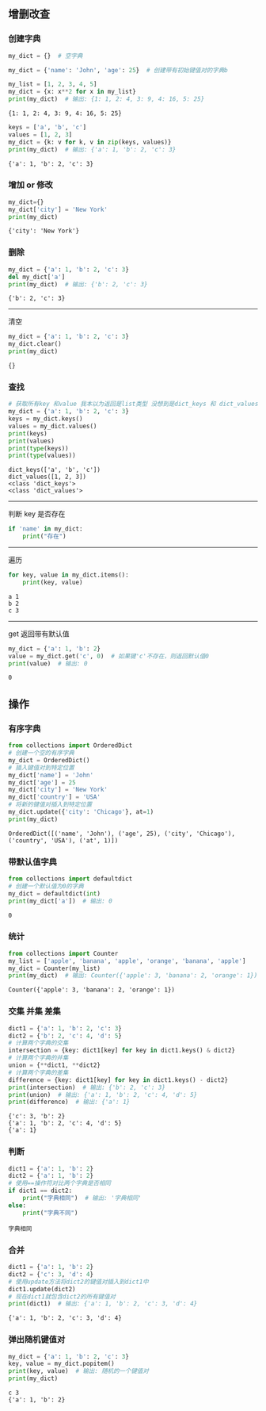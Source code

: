 ## 增删改查
### 创建字典
```python
my_dict = {}  # 空字典
```
```python
my_dict = {'name': 'John', 'age': 25}  # 创建带有初始键值对的字典b
```
```python
my_list = [1, 2, 3, 4, 5]
my_dict = {x: x**2 for x in my_list}
print(my_dict)  # 输出: {1: 1, 2: 4, 3: 9, 4: 16, 5: 25}
```
    {1: 1, 2: 4, 3: 9, 4: 16, 5: 25}
```python
keys = ['a', 'b', 'c']
values = [1, 2, 3]
my_dict = {k: v for k, v in zip(keys, values)}
print(my_dict)  # 输出: {'a': 1, 'b': 2, 'c': 3}
```
    {'a': 1, 'b': 2, 'c': 3}
### 增加 or 修改
```python
my_dict={}
my_dict['city'] = 'New York'
print(my_dict)
```
    {'city': 'New York'}
### 删除
```python
my_dict = {'a': 1, 'b': 2, 'c': 3}
del my_dict['a']
print(my_dict)  # 输出: {'b': 2, 'c': 3}
```
    {'b': 2, 'c': 3}
---
清空
```python
my_dict = {'a': 1, 'b': 2, 'c': 3}
my_dict.clear()
print(my_dict) 
```
    {}
### 查找
```python
# 获取所有key 和value 我本以为返回是list类型 没想到是dict_keys 和 dict_values
my_dict = {'a': 1, 'b': 2, 'c': 3}
keys = my_dict.keys()
values = my_dict.values()
print(keys)
print(values)
print(type(keys))
print(type(values))
```
    dict_keys(['a', 'b', 'c'])
    dict_values([1, 2, 3])
    <class 'dict_keys'>
    <class 'dict_values'>
---
判断 key 是否存在
```python
if 'name' in my_dict:
    print("存在")
```
---
遍历
```python
for key, value in my_dict.items():
    print(key, value)
```
    a 1
    b 2
    c 3
---
get 返回带有默认值
```python
my_dict = {'a': 1, 'b': 2}
value = my_dict.get('c', 0)  # 如果键'c'不存在，则返回默认值0
print(value)  # 输出: 0
```
    0
## 操作
### 有序字典
```python
from collections import OrderedDict
# 创建一个空的有序字典
my_dict = OrderedDict()
# 插入键值对到特定位置
my_dict['name'] = 'John'
my_dict['age'] = 25
my_dict['city'] = 'New York'
my_dict['country'] = 'USA'
# 将新的键值对插入到特定位置
my_dict.update({'city': 'Chicago'}, at=1)
print(my_dict)
```
    OrderedDict([('name', 'John'), ('age', 25), ('city', 'Chicago'), ('country', 'USA'), ('at', 1)])
### 带默认值字典
```python
from collections import defaultdict
# 创建一个默认值为0的字典
my_dict = defaultdict(int)
print(my_dict['a'])  # 输出: 0
```
    0
### 统计
```python
from collections import Counter
my_list = ['apple', 'banana', 'apple', 'orange', 'banana', 'apple']
my_dict = Counter(my_list)
print(my_dict)  # 输出: Counter({'apple': 3, 'banana': 2, 'orange': 1})
```
    Counter({'apple': 3, 'banana': 2, 'orange': 1})
### 交集 并集 差集
```python
dict1 = {'a': 1, 'b': 2, 'c': 3}
dict2 = {'b': 2, 'c': 4, 'd': 5}
# 计算两个字典的交集
intersection = {key: dict1[key] for key in dict1.keys() & dict2}
# 计算两个字典的并集
union = {**dict1, **dict2}
# 计算两个字典的差集
difference = {key: dict1[key] for key in dict1.keys() - dict2}
print(intersection)  # 输出: {'b': 2, 'c': 3}
print(union)  # 输出: {'a': 1, 'b': 2, 'c': 4, 'd': 5}
print(difference)  # 输出: {'a': 1}
```
    {'c': 3, 'b': 2}
    {'a': 1, 'b': 2, 'c': 4, 'd': 5}
    {'a': 1}
### 判断
```python
dict1 = {'a': 1, 'b': 2}
dict2 = {'a': 1, 'b': 2}
# 使用==操作符对比两个字典是否相同
if dict1 == dict2:
    print("字典相同")  # 输出: '字典相同'
else:
    print("字典不同")
```
    字典相同
### 合并
```python
dict1 = {'a': 1, 'b': 2}
dict2 = {'c': 3, 'd': 4}
# 使用update方法将dict2的键值对插入到dict1中
dict1.update(dict2)
# 现在dict1就包含dict2的所有键值对
print(dict1)  # 输出: {'a': 1, 'b': 2, 'c': 3, 'd': 4}
```
    {'a': 1, 'b': 2, 'c': 3, 'd': 4}
### 弹出随机键值对
```python
my_dict = {'a': 1, 'b': 2, 'c': 3}
key, value = my_dict.popitem()
print(key, value)  # 输出: 随机的一个键值对
print(my_dict)
```
    c 3
    {'a': 1, 'b': 2}
